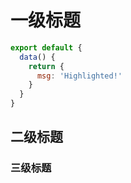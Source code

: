 # 一级标题

```js {4}
export default {
  data() {
    return {
      msg: 'Highlighted!'
    }
  }
}
```

## 二级标题

### 三级标题

